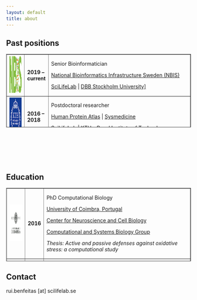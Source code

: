 ```yaml
---
layout: default
title: about
---
```


## Past positions

<table class="left" style="width: 100%; border-collapse: collapse; height: 200px;" border="1">
<tbody>
<tr style="height: 100px;">
<td style="width: 10%;">
	<img src="../includes/assets/img/logo/nbislogo-green.svg" width="100" height="100" /></td>
<td style="width: 10%;">
	<strong>2019 – current</strong></td>
<td style="width: 80%;">
	<p> Senior Bioinformatician</p>
	<p><a href="https://www.nbis.se/about/staff/rui-benfeitas/">National Bioinformatics Infrastructure Sweden (NBIS)</a></p>
	<p><a href="www.scilifelab.se">SciLifeLab</a> | <a href="https://www.dbb.su.se/">DBB Stockholm University]</a></p></td>
</tr>
<tr style="height: 100px;">
<td style="width: 10%;">
	<img src="../includes/assets/img/logo/KTH.png" width="100" height="100" /> </td>
<td style="width: 10%;">
	<strong>2016 – 2018</strong></td>
<td style="width: 80%;">
	<p>Postdoctoral researcher</p>  
	<p><a href="https://www.proteinatlas.org/">Human Protein Atlas</a> | <a href="sysmedicine.com">Sysmedicine</a></p>
	<p><a href="www.scilifelab.se">SciLifeLab</a> | <a href="kth.se">KTH – Royal Institute of Technology</a></p></td>
</tr>
</tbody>
</table>

<p>&nbsp;</p>
<p>&nbsp;</p>
<p>&nbsp;</p>


## Education
<table class="left" style="width: 100%; border-collapse: collapse; height: 200px;" border="1">
<tbody>
<tr style="height: 100px;">
	<td style="width: 10%;">
		<img src="../includes/assets/img/logo/UC.png" width="100" height="100" /></td>
	<td style="width: 10%;">
		<strong>2016</strong></td>
	<td style="width: 80%;">
		<p> PhD Computational Biology</p>
		<p><a href="https://www.uc.pt/fctuc">University of Coimbra, Portugal</a></p>
		<p><a href="http://www.cnbc.pt/">Center for Neuroscience and Cell Biology</a></p>
		<p><a href="http://www.cnbc.pt/research/department_group_show.asp?iddep=1947&idgrp=1310">Computational and Systems Biology Group</a></p>
		<p><em>Thesis: Active and passive defenses against oxidative stress: a computational study </em></p></td>
</tr>
<tr style="height: 150px;">
	<td style="width: 10%;">
		<img src="../includes/assets/img/logo/ULl.png" width="100" height="150" /></td>
	<td style="width: 10%;">
		<strong>2014</strong></td>
	<td style="width: 80%;">
		<p>Visiting PhD student</p>
		<p><a href="https://www.irblleida.org/en/research/14/systems-biology-and-statistical-methods-for-biomedical-research"> University of Lleida, Spain</a></p></td>
</tr>
<tr style="height: 100px;">
	<td style="width: 10%;">
		<img src="../includes/assets/img/logo/UL.png" width="100" height="100" /></td>
	<td style="width: 10%;">
		<strong>2011</strong></td>
	<td style="width: 80%;">
		<p>MSc Biochemistry</p>
		<p><a href="https://ciencias.ulisboa.pt/en"> University of Lisbon, Portugal</a><br/>
		<p><em>Thesis: The physiological role of peroxiredoxin 2 in human erythrocytes. A kinetic analysis.</em></p></td>
</tr>
<tr style="height: 100px;">
	<td style="width: 10%;">
		<img src="../includes/assets/img/logo/UC.png" width="100" height="100" /></td>
	<td style="width: 10%;">
		<strong>2008</strong></td>
	<td style="width: 80%;">
		<p>BSc Biology</p>
		<p><a href="https://www.uc.pt/fctuc"> University of Coimbra, Portugal</a></p></td>
</tr>

</tbody>
</table>



## Contact
rui.benfeitas [at] scilifelab.se